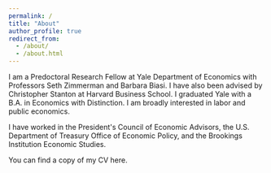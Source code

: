 ```yaml
---
permalink: /
title: "About"
author_profile: true
redirect_from: 
  - /about/
  - /about.html
---
```


I am a Predoctoral Research Fellow at Yale Department of Economics with Professors Seth Zimmerman and Barbara Biasi. I have also been advised by Christopher Stanton at Harvard Business School. I graduated Yale with a B.A. in Economics with Distinction. I am broadly interested in labor and public economics. 

I have worked in the President's Council of Economic Advisors, the U.S. Department of Treasury Office of Economic Policy, and the Brookings Institution Economic Studies.

You can find a copy of my CV here.


